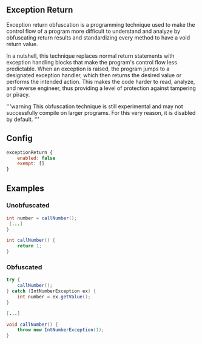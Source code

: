 ## Exception Return

Exception return obfuscation is a programming technique used to make the control flow of a program more difficult to understand and analyze by obfuscating return results and standardizing every method to have a void return value.

In a nutshell, this technique replaces normal return statements with exception handling blocks that make the program's control flow less predictable. When an exception is raised, the program jumps to a designated exception handler, which then returns the desired value or performs the intended action. This makes the code harder to read, analyze, and reverse engineer, thus providing a level of protection against tampering or piracy.

'''warning
This obfuscation technique is still experimental and may not successfully compile on larger programs. For this very reason, it is disabled by default. 
'''

## Config

```js
exceptionReturn {
    enabled: false
    exempt: []
}
```

## Examples

### Unobfuscated

```java
int number = callNumber();
 [...]
}

int callNumber() {
    return 1;
}
```

### Obfuscated
```java
try {
    callNumber();
} catch (IntNumberException ex) {
    int number = ex.getValue();
}

[...]

void callNumber() {
    throw new IntNumberException(1);
}
```
